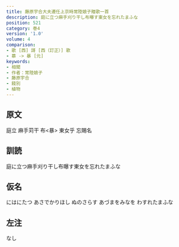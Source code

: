 ```yaml
---
title: 藤原宇合大夫遷任上京時常陸娘子贈歌一首
description: 庭に立つ麻手刈り干し布曝す東女を忘れたまふな
position: 521
category: 巻4
version: '1.0'
volume: 4
comparison:
- 歌 [西] 謌 [西（訂正）] 歌
- 慕 -> 暴 [元]
keywords:
- 相聞
- 作者：常陸娘子
- 藤原宇合
- 餞別
- 植物
---
```


## 原文

庭立 麻手苅干 布<暴> 東女乎 忘賜名

## 訓読

庭に立つ麻手刈り干し布曝す東女を忘れたまふな

## 仮名

にはにたつ あさでかりほし ぬのさらす あづまをみなを わすれたまふな

## 左注

なし
